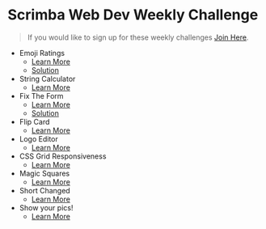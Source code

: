 # Scrimba Web Dev Weekly Challenge

> If you would like to sign up for these weekly challenges [Join Here](https://weeklychallenge.scrimba.com/).

- Emoji Ratings
  - [Learn More](https://scrimba.com/scrim/co71f4be7b8a67bc848664b3e)
  - [Solution](https://scrimba.com/scrim/cob9145abab7f3a7d4408645c)
- String Calculator
  - [Learn More](https://scrimba.com/scrim/coc3c469d9114ebc2cf00a3f7)
- Fix The Form
  - [Learn More](https://scrimba.com/scrim/co59444678a94277e45707378)
  - [Solution](https://www.youtube.com/watch?v=VOyp8Nbf5zk)
- Flip Card
  - [Learn More](https://scrimba.com/scrim/co3114109a0b171012ddf3b5b)
- Logo Editor
  - [Learn More](https://scrimba.com/scrim/crqwK6tv)
- CSS Grid Responsiveness
  - [Learn More](https://scrimba.com/scrim/cJgaZGud)
- Magic Squares
  - [Learn More](https://scrimba.com/scrim/cwweagtn)
- Short Changed
  - [Learn More](https://scrimba.com/scrim/co20d464e9fcad30b0d8781c3)
- Show your pics!
  - [Learn More](https://scrimba.com/scrim/coc304a9a9d66077e86bf3165)